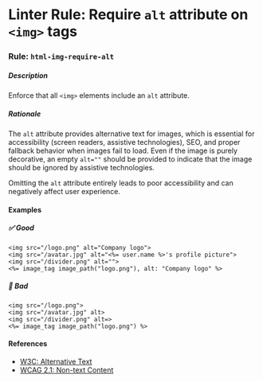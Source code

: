 # Linter Rule: Require `alt` attribute on `<img>` tags

### Rule: `html-img-require-alt`

##### Description

Enforce that all `<img>` elements include an `alt` attribute.

##### Rationale

The `alt` attribute provides alternative text for images, which is essential for accessibility (screen readers, assistive technologies), SEO, and proper fallback behavior when images fail to load. Even if the image is purely decorative, an empty `alt=""` should be provided to indicate that the image should be ignored by assistive technologies.

Omitting the `alt` attribute entirely leads to poor accessibility and can negatively affect user experience.

#### Examples

##### ✅ Good

```html+erb
<img src="/logo.png" alt="Company logo">
<img src="/avatar.jpg" alt="<%= user.name %>'s profile picture">
<img src="/divider.png" alt="">
<%= image_tag image_path("logo.png"), alt: "Company logo" %>
```

##### 🚫 Bad

```html+erb
<img src="/logo.png">
<img src="/avatar.jpg" alt>
<img src="/divider.png" alt=>
<%= image_tag image_path("logo.png") %>
```

#### References

* [W3C: Alternative Text](https://www.w3.org/WAI/tutorials/images/)
* [WCAG 2.1: Non-text Content](https://www.w3.org/WAI/WCAG22/quickref/?versions=2.1#non-text-content)
